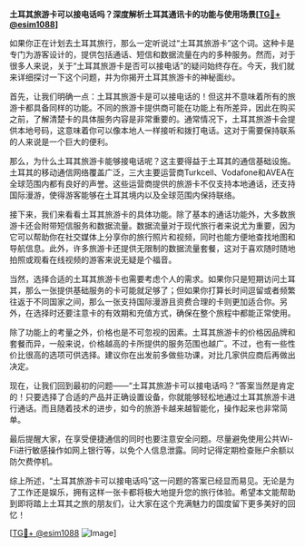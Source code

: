 **土耳其旅游卡可以接电话吗？深度解析土耳其通讯卡的功能与使用场景[[TG💪+ @esim1088](https://t.me/s/esim1088)]**

如果你正在计划去土耳其旅行，那么一定听说过“土耳其旅游卡”这个词。这种卡是专门为游客设计的，提供包括通话、短信和数据流量在内的多种服务。然而，对于很多人来说，关于“土耳其旅游卡是否可以接电话”的疑问始终存在。今天，我们就来详细探讨一下这个问题，并为你揭开土耳其旅游卡的神秘面纱。

首先，让我们明确一点：土耳其旅游卡是可以接电话的！但这并不意味着所有的旅游卡都具备同样的功能。不同的旅游卡提供商可能在功能上有所差异，因此在购买之前，了解清楚卡的具体服务内容是非常重要的。通常情况下，土耳其旅游卡会提供本地号码，这意味着你可以像本地人一样接听和拨打电话。这对于需要保持联系的人来说是一个巨大的便利。

那么，为什么土耳其旅游卡能够接电话呢？这主要得益于土耳其的通信基础设施。土耳其的移动通信网络覆盖广泛，三大主要运营商Turkcell、Vodafone和AVEA在全球范围内都有良好的声誉。这些运营商提供的旅游卡不仅支持本地通话，还支持国际漫游，使得游客能够在土耳其境内以及全球范围内保持联络。

接下来，我们来看看土耳其旅游卡的具体功能。除了基本的通话功能外，大多数旅游卡还会附带短信服务和数据流量。数据流量对于现代旅行者来说尤为重要，因为它可以帮助你在社交媒体上分享你的旅行照片和视频，同时也能方便地查找地图和导航信息。此外，许多旅游卡还提供无限制的数据流量套餐，这对于喜欢随时随地拍照或观看在线视频的游客来说无疑是个福音。

当然，选择合适的土耳其旅游卡也需要考虑个人的需求。如果你只是短期访问土耳其，那么一张提供基础服务的卡可能就足够了；但如果你打算长时间逗留或者频繁往返于不同国家之间，那么一张支持国际漫游且资费合理的卡则更加适合你。另外，在选择时还要注意卡的有效期和充值方式，确保在整个旅程中都能正常使用。

除了功能上的考量之外，价格也是不可忽视的因素。土耳其旅游卡的价格因品牌和套餐而异，一般来说，价格越高的卡所提供的服务范围也越广。不过，也有一些性价比很高的选项可供选择。建议你在出发前多做些功课，对比几家供应商后再做出决定。

现在，让我们回到最初的问题——“土耳其旅游卡可以接电话吗？”答案当然是肯定的！只要选择了合适的产品并正确设置设备，你就能够轻松地通过土耳其旅游卡进行通话。而且随着技术的进步，如今的旅游卡越来越智能化，操作起来也非常简单。

最后提醒大家，在享受便捷通信的同时也要注意安全问题。尽量避免使用公共Wi-Fi进行敏感操作如网上银行等，以免个人信息泄露。同时记得定期检查账户余额以防欠费停机。

综上所述，“土耳其旅游卡可以接电话吗”这一问题的答案已经显而易见。无论是为了工作还是娱乐，拥有这样一张卡都将极大地提升您的旅行体验。希望本文能帮助到即将踏上土耳其之旅的朋友们，让大家在这个充满魅力的国度留下更多美好的回忆！

[[TG💪+ @esim1088](https://t.me/s/esim1088) ![Image](https://i.postimg.cc/4NQfJmqS/Snipaste-2025-05-13-00-14-12.png)]